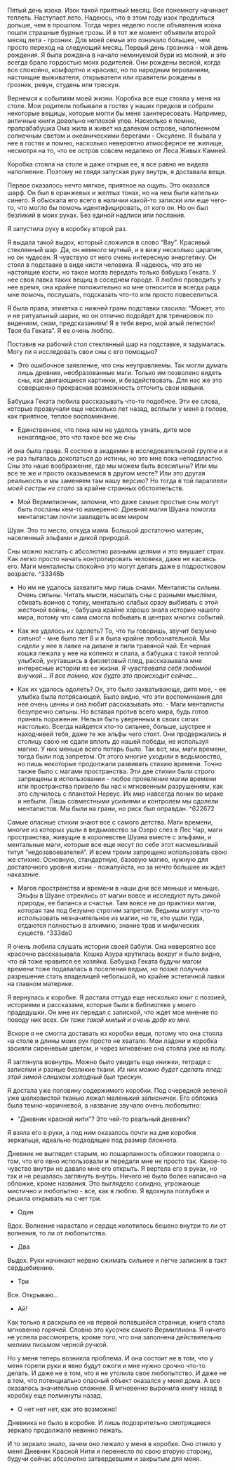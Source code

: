 Пятый день изока. Изок такой приятный месяц. Все понемногу начинает теплеть. Наступает лето. Надеюсь, что в этом году
изок продлиться дольше, чем в прошлом. Тогда через неделю после объявления изока пошли страшные бурные грозы. И в тот же
момент объявили второй месяц лета - грозник. Для моей семьи это означало большее, чем просто переход на следующий месяц.
Первый день грозника - мой день рождения. Я была рождена в начало неминуемой бури из молний, и это всегда брало
гордостью моих родителей. Они рождены весной, когда все спокойно, комфортно и красиво, но по народным верованиям,
настоящие выживатели, открыватели или правители рождены в грозник, ревун, студень или трескун.

Вернемся к событиям моей жизни. Коробка все еще стояла у меня на столе. Мои родители побывали в гостях у наших предков и
собрали некоторые вещицы, которые могли бы меня заинтересовать. Например, античные книги довольно неплохой улов.
Насколько я помню, прапрабабушка Ома жила и живет на далеком острове, наполненном солнечным светом и океаническими
берегами - Оксулене. Я бывала у нее в гостях и помню, насколько невероятно атмосферное ее жилище, несмотря на то, что ее
остров совсем недалеко от Леса Живых Камней.

Коробка стояла на столе и даже открыв ее, я все равно не видела наполнение. Поэтому не глядя запуская руку внутрь, я
доставала вещи.

Первое оказалось нечто мягкое, приятное на ощупь. Это оказался шарф. Он был в оранжевых и желтых тонах, но на нем были
капельки синего. Я обыскала его всего в наличии какой-то записки или еще чего-то, что могло бы помочь идентифицировать,
от кого он. Но он был безликий в моих руках. Без единой надписи или послания.

Я запустила руку в коробку второй раз.

Я выдала такой выдох, который сложился в слово “Вау”. Красивый стеклянный шар. Да, он немного мутный, и я вижу несколько
царапин, но он чудесен. Я чувствую от него очень интересную энергетику. Он стоял в подставке в виде кисти человека. Я
надеюсь, что это не настоящие кости, но такое могла передать только бабушка Геката. У нее своя лавка таких вещиц в
соседнем городе. Я люблю проводить у нее время, она крайне положительно ко мне относится и всегда рада мне помочь,
послушать, подсказать что-то или просто повеселиться.

Я была права, этикетка с нижней грани подставки гласила: “Может, это и не ритуальный шарик, но он отлично подойдет для
тренировок по видениям, снам, предсказаниям! Я в тебя верю, мой алый лепесток! Твоя ба Геката”. Я ее очень люблю.

Поставив на рабочий стол стеклянный шар на подставке, я задумалась. Могу ли я исследовать свои сны с его помощью?

- Это ошибочное заявление, что сны неуправляемы. Так могли думать лишь древние, необразованные маги. Только им позволено
  видеть сны, как двигающиеся картинки, и бездействовать. Для нас же это совершенно прекрасная возможность отточить свои
  навыки.

Бабушка Геката любила рассказывать что-то подобное. Эти ее слова, которые прозвучали еще несколько лет назад, всплыли у
меня в голове, как приятное, теплое воспоминание.

- Единственное, что пока нам не удалось узнать, дите мое ненаглядное, это что такое все же сны

И она была права. Я состою в академии в исследовательской группе и я не раз пыталась докопаться до истины, но это мне
пока неподвластно. Сны это наше воображение, где мы можем быть всесильны? Или мы все те же и просто оказываемся в другом
месте? Или это другая реальность и мы заменяем там нашу версию? Но тогда в той параллели _моей сестры не стало_ за
крайне странных обстоятельств.

- Мой Вермилиончик, запомни, что даже самые простые сны могут быть посланы кем-то намеренно. Древняя магия Шуана помогла
  менталистам почти завладеть всем миром

Шуан. Это то место, откуда мама. Большой достаточно материк, населенный эльфами и дикой природой.

Сны можно наслать с абсолютно разными целями и это внушает страх. Как легко просто начать контролировать человека, даже
не касаясь его. Маги менталисты спокойно это могут делать даже в подростковом возрасте. ^33346b

- Но им не удалось захватить мир лишь снами. Менталисты сильны. Очень сильны. Читать мысли, насылать сны с разными
  мыслями, сбивать воинов с толку, ментально слабых сразу выбивать с этой жестокой войны, - бабушка крайне хорошо знала
  историю нашего мира, потому что сама смогла побывать в центрах многих событий.

- Как же удалось их одолеть? То, что ты говоришь, звучит безумно сильно! - мне было лет 8 и я была крайне
  любознательной. Мы сидели у нее в лавке на диване и пили травяной чай. Ее черная кошка лежала у нее на коленях и
  спала, а бабушка с такой теплой улыбкой, укутавшись в фиолетовый плед, рассказывала мне интересные истории из ее
  жизни. _Я чувствовала себя любимой внучкой… Я все помню, как будто это происходит сейчас..._

- Как их удалось одолеть? Ох, это было захватывающе, дитя мое, - ее улыбка была потрясающей. Было видно, что эти
  воспоминания для нее очень ценны и она любит рассказывать это: - Маги менталисты безупречно сильны. Но вставая против
  всего мира, будь готов принять поражение. Нельзя быть уверенным в своих силах настолько. Всегда найдется кто-то
  сильнее, больше, шустрее и находчивей тебя, даже те же эльфы чего стоят. Они продержались и столицу свою не сдали
  вплоть до нашей победы, не используя магию. У них меньше всего потерь было. Так вот, мы, маги времени, тогда были под
  запретом. От этого многие уходили в ведьмовство, но лишь некоторые продолжали развивать стихию времени. Точно также
  было с магами пространства. Эти две стихии были строго запрещены в использовании - любое проявление магии времени или
  пространства привело бы нас к мгновенным разрушениям, как это случилось с планетой Нереус. Их мир навсегда поник во
  мраке и небыли. Лишь совместными усилиями и контролем мы одолели менталистов. Мы были на грани, но риск был оправдан.
  ^622672

Самые опасные стихии знают все с самого детства. Маги времени, многие из которых ушли в ведьмовство за Озеро слез в Лес
Чар, маги пространства, живущие в королевстве Шуана вместе с эльфами, и ментальные маги, которые все еще несут по себе
этот насмешливый титул “недозавоевателей”. И всем троим запрещено использовать свою же стихию. Основную, стандартную,
базовую магию, нужную для достаточного уровня жизни - пожалуйста, но за нечто большее их ждет наказание.

- Магов пространства и времени в наши дни все меньше и меньше. Эльфы в Шуане отреклись от магии вовсе и исследуют путь
  дикой природы, ее баланса и счастья. Там вовсе не до практики магии, которая там под безумно строгим запретом. Ведьмы
  могут что-то использовать незначительное из магии, но те, кто ушли туда, отдаются полностью в алхимию, знание трав и
  мифических существ. ^333da0

Я очень любила слушать истории своей бабули. Она невероятно все красочно рассказывала. Кошка Азура крутилась вокруг и
было видно, что ей тоже нравится ее хозяйка. Бабушка Геката будучи магом времени тоже подавалась в поселения ведьм, но
позже получила разрешение стать владелицей небольшой, но крайне эстетичной лавки на главном материке.

Я вернулась к коробке. Я достала оттуда еще несколько книг с поэзией, историями и рассказами, которые были в библиотеке
у моего прадедушки. Он мне их передал с запиской, что ждет мое мнение по поводу них всех. _Он тоже такой милый и очень
добр ко мне._

Вскоре я не смогла доставать из коробки вещи, потому что она стояла на столе и длины моих рук просто не хватало. Мои
ладони и коробка засияли сиреневым цветом, и через мгновение она стояла уже на полу.

Я заглянула вовнутрь. Можно было увидеть еще книжки, тетради с записями и разные безликие ткани. _Из них можно будет
сделать плед: этой зимой слишком холодный был трескун._

Я достала уже половину содержимого коробки. Под очередной зеленой уже шелковистой тканью лежал маленький записничек. Его
обложка была темно-коричневой, а название звучало очень любопытно:

- “Дневник красной нити”? Это чей-то реальный дневник?

Я взяла его в руки, а под ним оказалось почти на дне коробки зеркальце, идеально подходящее под размер блокнота.

Дневник не выглядел старым, но пошарпанность обложки говорила о том, что его явно использовали и передали мне не просто
так. Какое-то чувство внутри не давало мне его открыть. Я вертела его в руках, но так и не решалась заглянуть внутрь.
Ничего не было более написано на обложке, кроме названия. Это выглядело солидно, угрожающе мистично и любопытно - все,
как я люблю. Я вдохнула поглубже и решила открывать на счет три.

- Один

Вдох. Волнение нарастало и сердце колотилось бешено внутри то ли от волнения, то ли от любопытства.

- Два

Выдох. Руки начинают нервно сжимать сильнее и легче записник в такт сердцебиению.

- Три

Все. Открываю…

- Ай!

Как только я раскрыла ее на первой попавшейся странице, книга стала мгновенно горячей. Словно это кусочек самого
Вермиллиона. Я ничего не успела рассмотреть, кроме того, что она заполнена действительно мелким письмом черной ручкой.

Но у меня теперь возникла проблема. И она состоит не в том, что у меня горели руки и явно будут ожоги и мне нужно срочно
что-то делать. И даже не в том, что я не утолила свое любопытство. И даже не в том, что потенциально опасный объект
оказался у меня дома. А все оказалось значительно сложнее. Я мгновенно выронила книгу назад в коробку еще полминуты
назад.

- О нет нет нет, как это возможно!

Дневника не было в коробке. И лишь подозрительно смотрящиеся зеркало продолжало невинно лежать.

И то зеркало знало, зачем оно лежало у меня в коробке. Оно отняло у меня Дневник Красной Нити и перенесло по свою вторую
сторону, будучи сейчас абсолютно затвердевшим и закрытым для меня.
